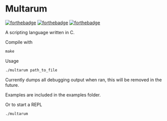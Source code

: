 
# Multarum

[![forthebadge](https://forthebadge.com/images/badges/contains-technical-debt.svg)](https://forthebadge.com)
[![forthebadge](https://forthebadge.com/images/badges/designed-in-ms-paint.svg)](https://forthebadge.com)
[![forthebadge](https://forthebadge.com/images/badges/no-ragrets.svg)](https://forthebadge.com)

A scripting language written in C.

Compile with

```c
make
```

Usage

```bash
./multarum path_to_file
```

Currently dumps all debugging output when ran, this will be removed in the future.

Examples are included in the examples folder.

Or to start a REPL

```bash
./multarum
```
